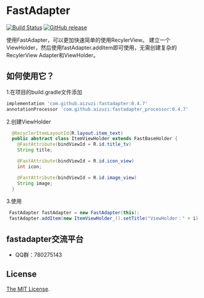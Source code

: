 

FastAdapter
==========================
[![Build Status](https://api.travis-ci.org/aizuzi/FastAdapter.svg?branch=master)](https://github.com/aizuzi/FastAdapter)
[![GitHub release](https://img.shields.io/badge/gradle-0.4.7-blue.svg)](https://github.com/aizuzi/FastAdapter/releases)

使用FastAdapter，可以更加快速简单的使用RecylerView。
建立一个ViewHolder，然后使用fastAdapter.addItem即可使用，无需创建复杂的RecylerView Adapter和ViewHolder。

## 如何使用它？
1.在项目的build.gradle文件添加
``` groovy
implementation 'com.github.aizuzi:fastadapter:0.4.7'
annotationProcessor 'com.github.aizuzi:fastadapter_processor:0.4.7'
```

2.创建ViewHolder
``` java
  @RecyclerItemLayoutId(R.layout.item_text)
  public abstract class ItemViewHolder extends FastBaseHolder {
    @FastAttribute(bindViewId = R.id.title_tv)
    String title;

    @FastAttribute(bindViewId = R.id.icon_view)
    int icon;

    @FastAttribute(bindViewId = R.id.image_view)
    String image;
  }   
```

3.使用
``` java
 FastAdapter fastAdapter = new FastAdapter(this);
 fastAdapter.addItem(new ItemViewHolder_().setTitle("ViewHolder：" + i);
```

## fastadapter交流平台
* QQ群：780275143

## License

[The MIT License](LICENSE).
